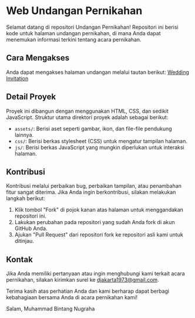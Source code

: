 # Web Undangan Pernikahan

Selamat datang di repositori Undangan Pernikahan! Repositori ini berisi kode untuk halaman undangan pernikahan, di mana Anda dapat menemukan informasi terkini tentang acara pernikahan.

## Cara Mengakses

Anda dapat mengakses halaman undangan melalui tautan berikut: [Wedding Invitation](https://github.com/bintangnugrahaa)

## Detail Proyek

Proyek ini dibangun dengan menggunakan HTML, CSS, dan sedikit JavaScript. Struktur utama direktori proyek adalah sebagai berikut:

- `assets/`: Berisi aset seperti gambar, ikon, dan file-file pendukung lainnya.
- `css/`: Berisi berkas stylesheet (CSS) untuk mengatur tampilan halaman.
- `js/`: Berisi berkas JavaScript yang mungkin diperlukan untuk interaksi halaman.

## Kontribusi

Kontribusi melalui perbaikan bug, perbaikan tampilan, atau penambahan fitur sangat diterima. Jika Anda ingin berkontribusi, silakan melakukan langkah berikut:

1. Klik tombol "Fork" di pojok kanan atas halaman untuk menggandakan repositori ini.
2. Lakukan perubahan pada repositori yang sudah Anda fork di akun GitHub Anda.
3. Ajukan "Pull Request" dari repositori fork ke repositori asli kami untuk ditinjau.

## Kontak

Jika Anda memiliki pertanyaan atau ingin menghubungi kami terkait acara pernikahan, silakan kirimkan surel ke djakarta1973@gmail.com.

Terima kasih atas perhatian Anda dan kami berharap dapat berbagi kebahagiaan bersama Anda di acara pernikahan kami!

Salam,
Muhammad Bintang Nugraha
